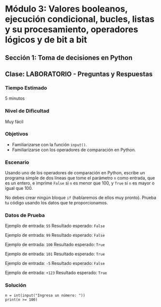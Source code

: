 # Módulo 3: Valores booleanos, ejecución condicional, bucles, listas y su procesamiento, operadores lógicos y de bit a bit
## Sección 1: Toma de decisiones en Python
## Clase: LABORATORIO - Preguntas y Respuestas

### Tiempo Estimado

5 minutos

### Nivel de Dificultad

Muy fácil

### Objetivos
 
* Familiarizarse con la función `input()`.
* Familiarizarse con los operadores de comparación en Python.


### Escenario

Usando uno de los operadores de comparación en Python, escribe un programa simple de dos líneas que tome el parámetro `n` como entrada, que es un entero, e imprime `False` si `n` es menor que 100, y `True` si `n` es mayor o igual que 100.

No debes crear ningún bloque `if` (hablaremos de ellos muy pronto). Prueba tu código usando los datos que te proporcionamos.

### Datos de Prueba

Ejemplo de entrada: `55`
Resultado esperado: `False`

Ejemplo de entrada: `99`
Resultado esperado: `False`

Ejemplo de entrada: `100`
Resultado esperado: `True`

Ejemplo de entrada: `101`
Resultado esperado: `True`

Ejemplo de entrada: `-5`
Resultado esperado: `False`

Ejemplo de entrada: `+123`
Resultado esperado: `True`



### Solución

```
n = int(input("Ingresa un número: "))
print(n >= 100)
```

